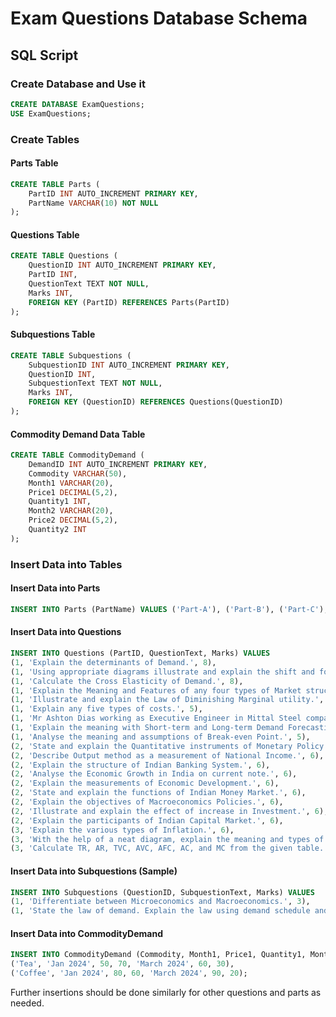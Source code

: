 # Exam Questions Database Schema

## SQL Script

### Create Database and Use it
```sql
CREATE DATABASE ExamQuestions;
USE ExamQuestions;
```

### Create Tables

#### Parts Table
```sql
CREATE TABLE Parts (
    PartID INT AUTO_INCREMENT PRIMARY KEY,
    PartName VARCHAR(10) NOT NULL
);
```

#### Questions Table
```sql
CREATE TABLE Questions (
    QuestionID INT AUTO_INCREMENT PRIMARY KEY,
    PartID INT,
    QuestionText TEXT NOT NULL,
    Marks INT,
    FOREIGN KEY (PartID) REFERENCES Parts(PartID)
);
```

#### Subquestions Table
```sql
CREATE TABLE Subquestions (
    SubquestionID INT AUTO_INCREMENT PRIMARY KEY,
    QuestionID INT,
    SubquestionText TEXT NOT NULL,
    Marks INT,
    FOREIGN KEY (QuestionID) REFERENCES Questions(QuestionID)
);
```

#### Commodity Demand Data Table
```sql
CREATE TABLE CommodityDemand (
    DemandID INT AUTO_INCREMENT PRIMARY KEY,
    Commodity VARCHAR(50),
    Month1 VARCHAR(20),
    Price1 DECIMAL(5,2),
    Quantity1 INT,
    Month2 VARCHAR(20),
    Price2 DECIMAL(5,2),
    Quantity2 INT
);
```

### Insert Data into Tables

#### Insert Data into Parts
```sql
INSERT INTO Parts (PartName) VALUES ('Part-A'), ('Part-B'), ('Part-C');
```

#### Insert Data into Questions
```sql
INSERT INTO Questions (PartID, QuestionText, Marks) VALUES 
(1, 'Explain the determinants of Demand.', 8),
(1, 'Using appropriate diagrams illustrate and explain the shift and forces behind the demand curve.', 8),
(1, 'Calculate the Cross Elasticity of Demand.', 8),
(1, 'Explain the Meaning and Features of any four types of Market structures of economy.', 5),
(1, 'Illustrate and explain the Law of Diminishing Marginal utility.', 5),
(1, 'Explain any five types of costs.', 5),
(1, 'Mr Ashton Dias working as Executive Engineer in Mittal Steel company due to its reasonable demand has increased his pay scale from Rs. 225 K for 50 months to Rs. 350 K for 90 months from the period of 2022 to 2027. Find the Income Elasticity of Demand.', 5),
(1, 'Explain the meaning with Short-term and Long-term Demand Forecasting.', 5),
(1, 'Analyse the meaning and assumptions of Break-even Point.', 5),
(2, 'State and explain the Quantitative instruments of Monetary Policy.', 6),
(2, 'Describe Output method as a measurement of National Income.', 6),
(2, 'Explain the structure of Indian Banking System.', 6),
(2, 'Analyse the Economic Growth in India on current note.', 6),
(2, 'Explain the measurements of Economic Development.', 6),
(2, 'State and explain the functions of Indian Money Market.', 6),
(2, 'Explain the objectives of Macroeconomics Policies.', 6),
(2, 'Illustrate and explain the effect of increase in Investment.', 6),
(2, 'Explain the participants of Indian Capital Market.', 6),
(3, 'Explain the various types of Inflation.', 6),
(3, 'With the help of a neat diagram, explain the meaning and types of Price Elasticity of Demand.', 6),
(3, 'Calculate TR, AR, TVC, AVC, AFC, AC, and MC from the given table.', 7);
```

#### Insert Data into Subquestions (Sample)
```sql
INSERT INTO Subquestions (QuestionID, SubquestionText, Marks) VALUES 
(1, 'Differentiate between Microeconomics and Macroeconomics.', 3),
(1, 'State the law of demand. Explain the law using demand schedule and demand curve.', 3);
```

#### Insert Data into CommodityDemand
```sql
INSERT INTO CommodityDemand (Commodity, Month1, Price1, Quantity1, Month2, Price2, Quantity2) VALUES 
('Tea', 'Jan 2024', 50, 70, 'March 2024', 60, 30),
('Coffee', 'Jan 2024', 80, 60, 'March 2024', 90, 20);
```

Further insertions should be done similarly for other questions and parts as needed.
